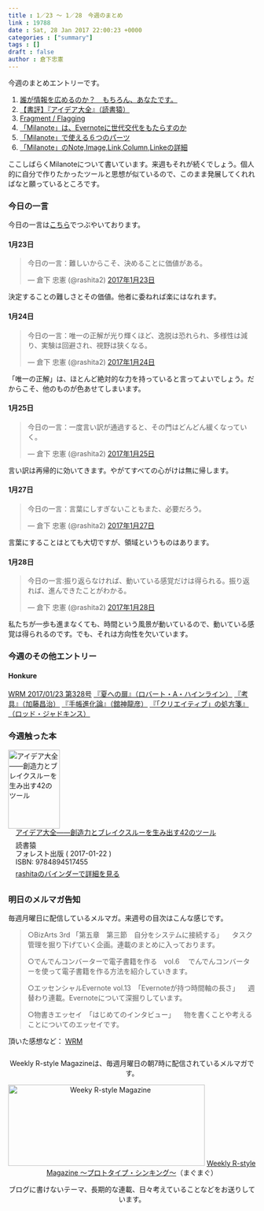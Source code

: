 ```yaml
---
title : 1／23 〜 1／28　今週のまとめ
link : 19788
date : Sat, 28 Jan 2017 22:00:23 +0000
categories : ["summary"]
tags : []
draft : false
author : 倉下忠憲
---
```


今週のまとめエントリーです。
 
<ol>
<li><a href="https://rashita.net/blog/?p=19727">誰が情報を広めるのか？　もちろん、あなたです。</a></li>
<li><a href="https://rashita.net/blog/?p=19733">【書評】『アイデア大全』（読書猿）</a></li>
<li><a href="https://rashita.net/blog/?p=19737">Fragment / Flagging</a></li>
<li><a href="https://rashita.net/blog/?p=19743">「Milanote」は、Evernoteに世代交代をもたらすのか</a></li>
<li><a href="https://rashita.net/blog/?p=19754">「Milanote」で使える６つのパーツ</a></li>
<li><a href="https://rashita.net/blog/?p=19776">「Milanote」のNote,Image,Link,Column,Linkeの詳細</a></li>
</ol>

ここしばらくMilanoteについて書いています。来週もそれが続くでしょう。個人的に自分で作りたかったツールと思想が似ているので、このまま発展してくれればなと願っているところです。

<h3>今日の一言</h3>

今日の一言は<a href="http://twitter.com/rashita2 ">こちら</a>でつぶやいております。

<h4>1月23日</h4>

<blockquote class="twitter-tweet" data-lang="ja"><p lang="ja" dir="ltr">今日の一言：難しいからこそ、決めることに価値がある。</p>&mdash; 倉下 忠憲 (@rashita2) <a href="https://twitter.com/rashita2/status/823400401214926850">2017年1月23日</a></blockquote>
<script async src="//platform.twitter.com/widgets.js" charset="utf-8"></script>

決定することの難しさとその価値。他者に委ねれば楽にはなれます。

<h4>1月24日</h4>

<blockquote class="twitter-tweet" data-lang="ja"><p lang="ja" dir="ltr">今日の一言：唯一の正解が光り輝くほど、逸脱は恐れられ、多様性は減り、実験は回避され、視野は狭くなる。</p>&mdash; 倉下 忠憲 (@rashita2) <a href="https://twitter.com/rashita2/status/823804256578727936">2017年1月24日</a></blockquote>
<script async src="//platform.twitter.com/widgets.js" charset="utf-8"></script>

「唯一の正解」は、ほとんど絶対的な力を持っていると言ってよいでしょう。だからこそ、他のものが色あせてしまいます。

<h4>1月25日</h4>

<blockquote class="twitter-tweet" data-lang="ja"><p lang="ja" dir="ltr">今日の一言：一度言い訳が通過すると、その門はどんどん緩くなっていく。</p>&mdash; 倉下 忠憲 (@rashita2) <a href="https://twitter.com/rashita2/status/824150672438398977">2017年1月25日</a></blockquote>
<script async src="//platform.twitter.com/widgets.js" charset="utf-8"></script>

言い訳は再帰的に効いてきます。やがてすべての心がけは無に帰します。

<h4>1月27日</h4>

<blockquote class="twitter-tweet" data-lang="ja"><p lang="ja" dir="ltr">今日の一言：言葉にしすぎないこともまた、必要だろう。</p>&mdash; 倉下 忠憲 (@rashita2) <a href="https://twitter.com/rashita2/status/824911482768879616">2017年1月27日</a></blockquote>
<script async src="//platform.twitter.com/widgets.js" charset="utf-8"></script>

言葉にすることはとても大切ですが、領域というものはあります。

<h4>1月28日</h4>

<blockquote class="twitter-tweet" data-lang="ja"><p lang="ja" dir="ltr">今日の一言:振り返らなければ、動いている感覚だけは得られる。振り返れば、進んできたことがわかる。</p>&mdash; 倉下 忠憲 (@rashita2) <a href="https://twitter.com/rashita2/status/825213113280520192">2017年1月28日</a></blockquote>
<script async src="//platform.twitter.com/widgets.js" charset="utf-8"></script>

私たちが一歩も進まなくても、時間という風景が動いているので、動いている感覚は得られるのです。でも、それは方向性を欠いています。

<h3>今週のその他エントリー</h3>

<H4>Honkure</H4>

<a href="http://honkure.net/rbook/archives/1585">WRM 2017/01/23 第328号</a>
<a href="http://honkure.net/rbook/archives/1587">『夏への扉』（ロバート・A・ハインライン）</a>
<a href="http://honkure.net/rbook/archives/1591">『考具』（加藤昌治）</a>
<a href="http://honkure.net/rbook/archives/1595">『手帳進化論』（舘神龍彦）</a>
<a href="http://honkure.net/rbook/archives/1601">『「クリエイティブ」の処方箋』（ロッド・ジャドキンス）</a>

<H3>今週触った本</H3>

<div class="mm-middle" style="margin-bottom:0px;"><div class="mm-image" style="float:left;"><a href="http://www.amazon.co.jp/exec/obidos/ASIN/4894517450/rashita1000-22 /ref=nosim" target="_blank"><img src="https://images-fe.ssl-images-amazon.com/images/I/51zYCSorjkL._SL160_.jpg" alt="アイデア大全――創造力とブレイクスルーを生み出す42のツール" title="アイデア大全――創造力とブレイクスルーを生み出す42のツール" width="105" height="160" border="0" /></a></div><div class="mm-content" style="float:left;margin-left:15px;line-height:120%"><div class="mm-title" style="line-height:120%"><a href="http://www.amazon.co.jp/exec/obidos/ASIN/4894517450/rashita1000-22 /ref=nosim" target="_blank">アイデア大全――創造力とブレイクスルーを生み出す42のツール</a></div><div class="mm-detail" style="margin-top:10px;">読書猿<br />フォレスト出版 ( 2017-01-22 )<br />ISBN: 9784894517455<br /><div style="margin:7px 0px"><a href="http://mediamarker.net/u/rashita/?asin=4894517450" target="_blank">rashitaのバインダーで詳細を見る</a></div></div></div><div style="clear:left"></div></div>


<h3>明日のメルマガ告知</h3>

毎週月曜日に配信しているメルマガ。来週号の目次はこんな感じです。

<blockquote>
○BizArts 3rd 「第五章　第三節　自分をシステムに接続する」
　タスク管理を掘り下げていく企画。連載のまとめに入っております。

○でんでんコンバーターで電子書籍を作る　vol.6
　でんでんコンバーターを使って電子書籍を作る方法を紹介していきます。

○エッセンシャルEvernote vol.13　「Evernoteが持つ時間軸の長さ」
　週替わり連載。Evernoteについて深掘りしています。

○物書きエッセイ　「はじめてのインタビュー」
　物を書くことや考えることについてのエッセイです。
</blockquote>


頂いた感想など：
<a class="twitter-timeline"  href="https://twitter.com/rashita2/timelines/427262290753097729"  data-widget-id="427265271171010561">WRM</a>
    <script>!function(d,s,id){var js,fjs=d.getElementsByTagName(s)[0],p=/^http:/.test(d.location)?'http':'https';if(!d.getElementById(id)){js=d.createElement(s);js.id=id;js.src=p+"://platform.twitter.com/widgets.js";fjs.parentNode.insertBefore(js,fjs);}}(document,"script","twitter-wjs");</script>


<div style="text-align:center;margin-top:25px;">
Weekly R-style Magazineは、毎週月曜日の朝7時に配信されているメルマガです。

<a href="http://www.mag2.com/m/0001185133.html" target="_blank"><img src="https://rashita.net/blog/wp-content/uploads/2010/09/mmbanner.jpg" alt="Weeky R-style Magazine" width="400" height="165" class="alignnone size-full wp-image-12201" /></a>
<a href="http://www.mag2.com/m/0001185133.html" target="_blank">Weekly R-style Magazine ～プロトタイプ・シンキング～</a>（まぐまぐ）

ブログに書けないテーマ、長期的な連載、日々考えていることなどをお送りしています。
</div> 
